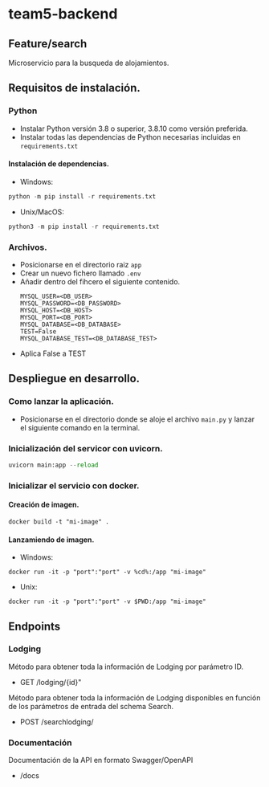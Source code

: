 # team5-backend
## Feature/search

Microservicio para la busqueda de alojamientos.

## Requisitos de instalación.
### Python
* Instalar Python versión 3.8 o superior, 3.8.10 como versión preferida.
* Instalar todas las dependencias de Python necesarias incluidas en `requirements.txt`
#### Instalación de dependencias.
* Windows:
```python
python -m pip install -r requirements.txt
```
* Unix/MacOS:
```python
python3 -m pip install -r requirements.txt 
```
### Archivos.
* Posicionarse en el directorio raiz `app`
* Crear un nuevo fichero llamado `.env`
* Añadir dentro del fihcero el siguiente contenido.
    ```
    MYSQL_USER=<DB_USER>
    MYSQL_PASSWORD=<DB_PASSWORD>
    MYSQL_HOST=<DB_HOST>
    MYSQL_PORT=<DB_PORT>
    MYSQL_DATABASE=<DB_DATABASE>
    TEST=False
    MYSQL_DATABASE_TEST=<DB_DATABASE_TEST>
    ```
* Aplica False a TEST
## Despliegue en desarrollo.
### Como lanzar la aplicación.
* Posicionarse en el directorio donde se aloje el archivo `main.py` y lanzar el siguiente comando en la terminal.
### Inicialización del servicor con uvicorn.
```python
uvicorn main:app --reload
```
### Inicializar el servicio con docker.
#### Creación de imagen.
```docker
docker build -t "mi-image" .
```
#### Lanzamiendo de imagen.
* Windows:
```docker
docker run -it -p "port":"port" -v %cd%:/app "mi-image"
```
* Unix:
```docker
docker run -it -p "port":"port" -v $PWD:/app "mi-image"
```

## Endpoints
### Lodging
Método para obtener toda la información de Lodging por parámetro ID.
* GET /lodging/{id}"

Método para obtener toda la información de Lodging disponibles en función de los parámetros de entrada del schema Search.
* POST /searchlodging/

### Documentación
Documentación de la API en formato Swagger/OpenAPI
* /docs